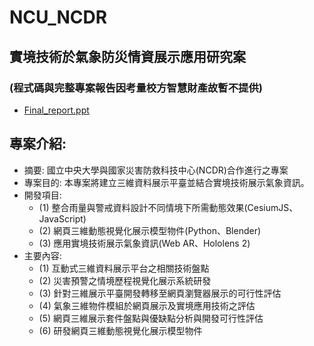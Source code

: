 # NCU_NCDR
## 實境技術於氣象防災情資展示應用研究案
### (程式碼與完整專案報告因考量校方智慧財產故暫不提供)
* [Final_report.ppt](https://docs.google.com/presentation/d/1fM4ycAn2nN2Mvva-hRsXor2TvY4Pp-PE/edit?usp=sharing&ouid=103769037852455732407&rtpof=true&sd=true)

## 專案介紹:
* 摘要: 國立中央大學與國家災害防救科技中心(NCDR)合作進行之專案
* 專案目的: 本專案將建立三維資料展示平臺並結合實境技術展示氣象資訊。
* 開發項目:
    * (1) 整合雨量與警戒資料設計不同情境下所需動態效果(CesiumJS、JavaScript)
    * (2) 網頁三維動態視覺化展示模型物件(Python、Blender)
    * (3) 應用實境技術展示氣象資訊(Web AR、Hololens 2)
* 主要內容:
    * (1) 互動式三維資料展示平台之相關技術盤點
    * (2) 災害預警之情境歷程視覺化展示系統研發
    * (3) 針對三維展示平臺開發轉移至網頁瀏覽器展示的可行性評估
    * (4) 氣象三維物件模組於網頁展示及實境應用技術之評估
    * (5) 網頁三維展示套件盤點與優缺點分析與開發可行性評估
    * (6) 研發網頁三維動態視覺化展示模型物件
